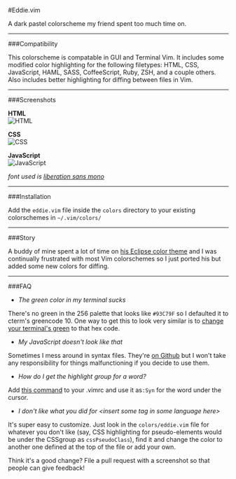 #Eddie.vim

A dark pastel colorscheme my friend spent too much time on.

-----

###Compatibility

This colorscheme is compatable in GUI and Terminal Vim. It includes some
modified color highlighting for the following filetypes: HTML, CSS, JavaScript,
HAML, SASS, CoffeeScript, Ruby, ZSH, and a couple others. Also includes better
highlighting for diffing between files in Vim.

-----

###Screenshots


**HTML**  
![HTML](http://f.cl.ly/items/2y1I3j1N0m3p3s1B3X1J/eddie-html.png)

**CSS**  
![CSS](http://f.cl.ly/items/0Q1O1Z1P3X1R0z0c0j2J/eddie-css.png)

**JavaScript**  
![JavaScript](http://f.cl.ly/items/2p0u253d2p3g0u1X1a0m/eddie-js.png)

_font used is [liberation sans mono](https://fedorahosted.org/liberation-fonts/)_

------

###Installation

Add the `eddie.vim` file inside the `colors` directory to your existing
colorschemes in `~/.vim/colors/`

------

###Story

A buddy of mine spent a lot of time on [his Eclipse color
theme](http://www.eclipsecolorthemes.org/?view=theme&id=738) and I was
continually frustrated with most Vim colorschemes so I just ported his but added
some new colors for diffing.

-----

###FAQ

* *The green color in my terminal sucks*

There's no green in the 256 palette that looks like `#93C79F` so I defaulted it
to cterm's greencode 10. One way to get this to look very similar is to
[change your terminal's
green](http://f.cl.ly/items/0l2M2R010d2b3c2a0A0T/Screen%20Shot%202011-12-29%20at%209.28.41%20PM.png)
to that hex code.

* *My JavaScript doesn't look like that*

Sometimes I mess around in syntax files.  They're [on
Github](http://github.com/mattsa/dotfiles/vimbundles) but I won't take any
responsibility for things malfunctioning if you decide to use them.

* *How do I get the highlight group for a word?*

Add [this command](https://gist.github.com/1544768) to your .vimrc and use it
as`:Syn` for the word under the cursor.

* *I don't like what you did for \<insert some tag in some language here\>*  

It's super easy to customize. Just look in the `colors/eddie.vim` file for
whatever you don't like (say, CSS highlighting for pseudo-elements would be
under the CSSgroup as `cssPseudoClass`), find it and change the color to another
one defined at the top of the file or add your own.

Think it's a good change? File a pull request with a screenshot so that people
can give feedback!
